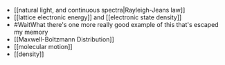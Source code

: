 - [[natural light, and continuous spectra|Rayleigh-Jeans law]]
- [[lattice electronic energy]] and [[electronic state density]]
- #WaitWhat there's one more really good example of this that's escaped my memory
- [[Maxwell-Boltzmann Distribution]]
- [[molecular motion]]
- [[density]]